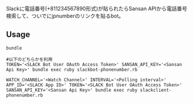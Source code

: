 Slackに電話番号(+811234567890形式)が貼られたらSansan APIから電話番号検索して、ついでにjpnumberのリンクを貼るbot。

## Usage

```
bundle

#以下のどちらかを利用
TOKEN='<SLACK Bot User OAuth Access Token>' SANSAN_API_KEY='<Sansan Api Key>' bundle exec ruby slackbot-phonenumber.rb

WATCH_CHANNEL='<Watch Channel>' INTERVAL='<Polling interval>' APP_ID='<SLACK App ID>' TOKEN='<SLACK Bot User OAuth Access Token>' SANSAN_API_KEY='<Sansan Api Key>' bundle exec ruby slackclient-phonenumber.rb
```
